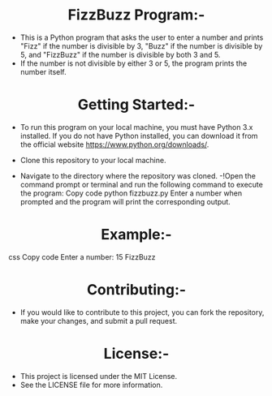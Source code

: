 <h1 align="center">FizzBuzz Program:-</h1>

- This is a Python program that asks the user to enter a number and prints "Fizz" if the number is divisible by 3, "Buzz" if the number is divisible by 5, and "FizzBuzz" if the number is divisible by both 3 and 5. 
- If the number is not divisible by either 3 or 5, the program prints the number itself.

<h1 align="center">Getting Started:-</h1>

- To run this program on your local machine, you must have Python 3.x installed. If you do not have Python installed, you can download it from the official website https://www.python.org/downloads/.

- Clone this repository to your local machine.
- Navigate to the directory where the repository was cloned.
-!Open the command prompt or terminal and run the following command to execute the program:
Copy code
python fizzbuzz.py
Enter a number when prompted and the program will print the corresponding output.
<h1 align="center">Example:-</h1>

css
Copy code
Enter a number: 15
FizzBuzz
<h1 align="center">Contributing:-</h1>

- If you would like to contribute to this project, you can fork the repository, make your changes, and submit a pull request.

<h1 align="center">License:-</h1>

- This project is licensed under the MIT License.
- See the LICENSE file for more information.



